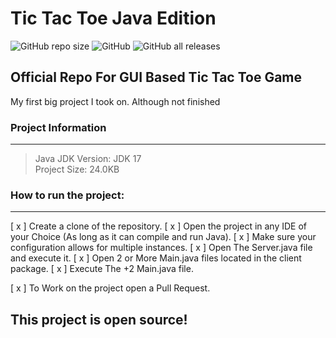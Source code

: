 # Tic Tac Toe Java Edition

<img alt="GitHub repo size" src="https://img.shields.io/github/repo-size/Creator-Solutions/TicTacToe?style=flat-square"> ![GitHub](https://img.shields.io/github/license/Creator-Solutions/TicTacToe) ![GitHub all releases](https://img.shields.io/github/downloads/Creator-Solutions/TicTacToe/total)

## Official Repo For GUI Based Tic Tac Toe Game

My first big project I took on. Although not finished 

### Project Information
-----

> Java JDK Version: JDK 17 <br>
> Project Size: 24.0KB


### How to run the project:
-----

[ x ] Create a clone of the repository.
[ x ] Open the project in any IDE of your Choice (As long as it can compile and run Java).
[ x ] Make sure your configuration allows for multiple instances.
[ x ] Open The Server.java file and execute it.
[ x ] Open 2 or More Main.java files located in the client package. 
[ x ] Execute The +2 Main.java file.

[ x ] To Work on the project open a Pull Request.

## This project is open source! 







